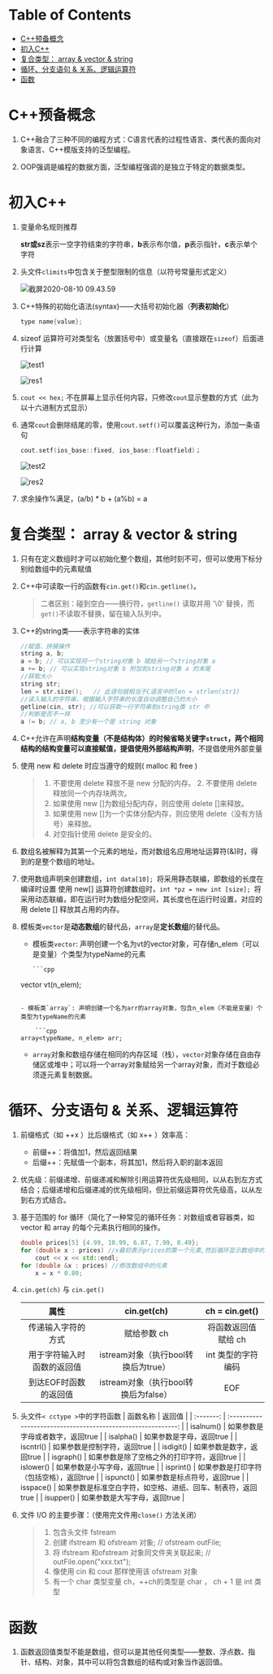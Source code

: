 Table of Contents
=================

   * [C++预备概念](#c++预备概念)
   * [初入C++](#初入c++)
   * [复合类型： array &amp; vector &amp; string](#复合类型-array--vector--string)
   * [循环、分支语句 &amp; 关系、逻辑运算符](#循环分支语句--关系逻辑运算符)
   * [函数](#函数)

# C++预备概念

1. C++融合了三种不同的编程方式：C语言代表的过程性语言、类代表的面向对象语言、C++模版支持的泛型编程。

2. OOP强调是编程的数据方面，泛型编程强调的是独立于特定的数据类型。

# 初入C++

1. 变量命名规则推荐
   
    **str或sz**表示一空字符结束的字符串，**b**表示布尔值，**p**表示指针，**c**表示单个字符
    
2. 头文件`climits`中包含关于整型限制的信息（以符号常量形式定义）
	
	![截屏2020-08-10 09.43.59](https://tva1.sinaimg.cn/large/007S8ZIlly1ghlm3wiso7j30ln08p0vw.jpg)
	
3. C++特殊的初始化语法(syntax)——大括号初始化器（**列表初始化**）

    ```cpp
    type name{value};
    ```

4. sizeof 运算符可对类型名（放置括号中）或变量名（直接跟在`sizeof`）后面进行计算

    ![test1](https://tva1.sinaimg.cn/large/007S8ZIlly1ghlm6q16baj30f305zmxp.jpg)

    ![res1](https://tva1.sinaimg.cn/large/007S8ZIlly1ghlm71cjlyj30a302gaa0.jpg)

5. `cout << hex;` 不在屏幕上显示任何内容，只修改`cout`显示整数的方式（此为以十六进制方式显示）

6. 通常`cout`会删除结尾的零，使用`cout.setf()`可以覆盖这种行为，添加一条语句	

   ```cpp
   cout.setf(ios_base::fixed, ios_base::floatfield)；
   ```

   ![test2](https://tva1.sinaimg.cn/large/007S8ZIlly1ghlm7nuqwqj30ex075wf9.jpg)

   ![res2](https://tva1.sinaimg.cn/large/007S8ZIlly1ghlm7w6m0qj309l033mx5.jpg)

7. 求余操作%满足，(a/b) * b + (a%b) = a	

# 复合类型： array & vector & string

1. 只有在定义数组时才可以初始化整个数组，其他时刻不可，但可以使用下标分别给数组中的元素赋值
2. C++中可读取一行的函数有`cin.get()`和`cin.getline()`。
	
	> 二者区别：碰到空白——换行符，`getline()` 读取并用 '\0' 替换，而` get() `不读取不替换，留在输入队列中。
	
3. C++的string类——表示字符串的实体

    ```cpp
    //赋值、拼接操作
    string a, b;
    a = b; // 可以实现将一个string对象 b 赋给另一个string对象 a
    a += b; // 可以实现string对象 b 附加到string对象 a 的末尾
    //获取大小
    string str;
    len = str.size();	// 此语句就相当于C语言中的len = strlen(str1)
    //读入输入的字符串，根据输入字符串的长度自动调整自己的大小
    getline(cin, str); //可以获取一行字符串到string类 str 中
    //判断是否不一样	
    a != b; // a, b 至少有一个是 string 对象
    ```

4. C++允许在声明**结构变量（不是结构体）**的时候省略关键字`struct`，两个相同结构的结构变量可以直接赋值，提倡使用**外部结构声明**，不提倡使用外部变量

5. 使用 new 和 delete 时应当遵守的规则( malloc 和 free )

    > 1. 不要使用 delete 释放不是 new 分配的内存。
    >    2. 不要使用 delete 释放同一个内存块两次。
    >  3. 如果使用 new []为数组分配内存，则应使用 delete []来释放。
    >  4. 如果使用 new []为一个实体分配内存，则应使用 delete（没有方括号）来释放。
    >  5. 对空指针使用 delete 是安全的。

6. 数组名被解释为其第一个元素的地址，而对数组名应用地址运算符(&)时，得到的是整个数组的地址。

7. 使用数组声明来创建数组，`int data[10]; `将采用静态联编，即数组的长度在编译时设置
   使用 new[] 运算符创建数组时，`int *pz = new int [size]; `将采用动态联编，即在运行时为数组分配空间，其长度也在运行时设置，对应的用 delete [] 释放其占用的内存。  

8. 模板类`vector`是**动态数组**的替代品，`array`是**定长数组**的替代品。
   - 模板类`vector`: 声明创建一个名为vt的vector对象，可存储n_elem（可以是变量）个类型为typeName的元素

   		 ```cpp
   	vector<typeName> vt(n_elem);
   	```
   	
   - 模板类`array`: 声明创建一个名为arr的array对象，包含n_elem（不能是变量）个类型为typeName的元素
	
   		```cpp
   array<typeName, n_elem> arr;
   	```
   	
   - `array`对象和数组存储在相同的内存区域（栈），`vector`对象存储在自由存储区或堆中；可以将一个array对象赋给另一个array对象，而对于数组必须逐元素复制数据。

# 循环、分支语句 & 关系、逻辑运算符



1. 前缀格式（如 ++x ）比后缀格式（如 x++ ）效率高：
	- 前缀++：将值加1，然后返回结果
	- 后缀++：先赋值一个副本，将其加1，然后将入职的副本返回
	
2. 优先级：前缀递增、前缀递减和解除引用运算符优先级相同，以从右到左方式结合；后缀递增和后缀递减的优先级相同，但比前缀运算符优先级高，以从左到右方式结合。

3. 基于范围的 for 循环（简化了一种常见的循环任务：对数组或者容器类，如 vector 和 array 的每个元素执行相同的操作。

    ```cpp
    double prices[5] {4.99, 10.99, 6.87, 7.99, 8.49};
    for (double x : prices) //x最初表示prices的第一个元素,然后循环显示数组中的每个值
    	cout << x << std::endl;
    for (double &x : prices) //修改数组中的元素
    	x = x * 0.80;
    ```

    

4. `cin.get(ch)` 与 `cin.get()`
	
	|            属性            |             cin.get(ch)              |   ch = cin.get()    |
	| :------------------------: | :----------------------------------: | :-----------------: |
	|     传递输入字符的方式     |             赋给参数 ch              | 将函数返回值赋给 ch |
	| 用于字符输入时函数的返回值 | istream对象（执行bool转换后为true）  | int 类型的字符编码  |
	|   到达EOF时函数的返回值    | istream对象（执行bool转换后为false） |         EOF         |
	
5. 头文件` < cctype > `中的字符函数
	| 函数名称  |                            返回值                            |
	| :-------: | :----------------------------------------------------------: |
	| isalnum() |               如果参数是字母或者数字，返回true               |
	| isalpha() |                   如果参数是字母，返回true                   |
	| iscntrl() |                 如果参数是控制字符，返回true                 |
	| isdigit() |                   如果参数是数字，返回true                   |
	| isgraph() |          如果参数是除了空格之外的打印字符，返回true          |
	| islower() |                 如果参数是小写字母，返回true                 |
	| isprint() |           如果参数是打印字符（包括空格），返回true           |
	| ispunct() |                 如果参数是标点符号，返回true                 |
	| isspace() | 如果参数是标准空白字符，如空格、进纸、回车、制表符，返回true |
	| isupper() |                 如果参数是大写字母，返回true                 |

6. 文件 I/O 的主要步骤：（使用完文件用`close()` 方法关闭）

    >   1. 包含头文件 fstream
    >   2. 创建 ifstream 和 ofstream 对象; // ofstream outFile;
    >   3. 将 ifstream 和ofstream 对象同文件夹关联起来; // outFile.open("xxx.txt");
    >   4. 像使用 cin 和 cout 那样使用该 ofstream 对象
    > 5. 有一个 char 类型变量 ch，++ch的类型是 char ， ch + 1 是 int 类型

# 函数
1. 函数返回值类型不能是数组，但可以是其他任何类型——整数、浮点数、指针、结构、对象，其中可以将包含数组的结构或对象当作返回值。